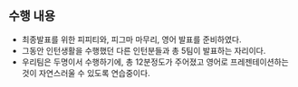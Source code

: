 ## 수행 내용

- 최종발표를 위한 피피티와, 피그마 마무리, 영어 발표를 준비하였다.
- 그동안 인턴생활을 수행했던 다른 인턴분들과 총 5팀이 발표하는 자리이다.
- 우리팀은 두명이서 수행하기에, 총 12분정도가 주어졌고 영어로 프레젠테이션하는 것이 자연스러울 수 있도록 연습중이다.
